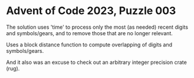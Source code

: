 # Advent of Code 2023, Puzzle 003
The solution uses 'time' to process only the most (as needed) recent
digits and symbols/gears, and to remove those that are no longer relevant.

Uses a block distance function to compute overlapping of digits and symbols/gears.

And it also was an excuse to check out an arbitrary integer precision crate (rug).


